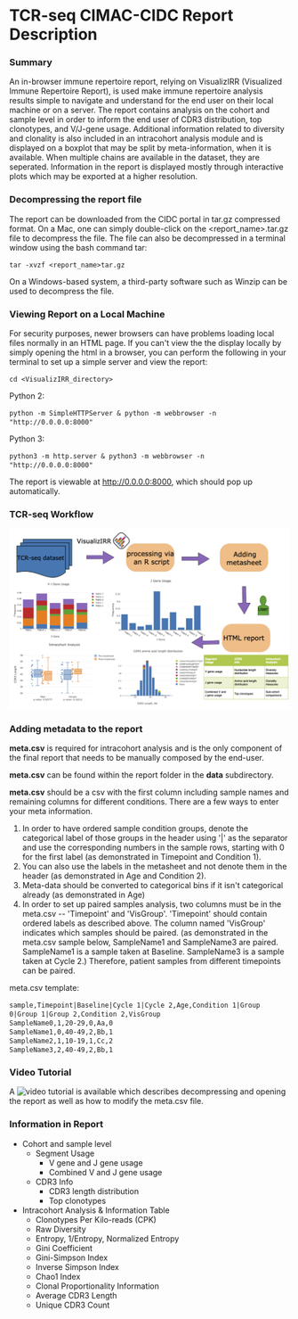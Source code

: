 # TCR-seq CIMAC-CIDC Report Description

### Summary 

An in-browser immune repertoire report, relying on VisualizIRR (Visualized Immune Repertoire Report), is used make immune repertoire analysis results simple to navigate and understand for the end user on their local machine or on a server.
The report contains analysis on the cohort and sample level in order to inform the end user of CDR3 distribution, top clonotypes, and V/J-gene usage.
Additional information related to diversity and clonality is also included in an intracohort analysis module and is displayed on a boxplot that may be split by meta-information, when it is available.
When multiple chains are available in the dataset, they are seperated.
Information in the report is displayed mostly through interactive plots which may be exported at a higher resolution.

### Decompressing the report file

The report can be downloaded from the CIDC portal in tar.gz compressed format.  On a Mac, one can simply double-click on the <report_name>.tar.gz file to decompress the file.  The file can also be decompressed in a terminal window using the bash command tar:

```
tar -xvzf <report_name>tar.gz
```

On a Windows-based system, a third-party software such as Winzip can be used to decompress the file.

### Viewing Report on a Local Machine

For security purposes, newer browsers can have problems loading local files normally in an HTML page.
If you can't view the the display locally by simply opening the html in a browser, you can perform the following in your terminal to set up a simple server and view the report:
```
cd <VisualizIRR_directory>
```
Python 2:
```
python -m SimpleHTTPServer & python -m webbrowser -n "http://0.0.0.0:8000"
```
Python 3:
```
python3 -m http.server & python3 -m webbrowser -n "http://0.0.0.0:8000"
```

The report is viewable at http://0.0.0.0:8000, which should pop up automatically.

### TCR-seq Workflow

![](https://raw.githubusercontent.com/CIMAC-CIDC/cidc-ngs-pipeline-api/master/cidc_ngs_pipeline_api/tcr/imgs/TCRseq.png)

### Adding metadata to the report
**meta.csv** is required for intracohort analysis and is the only component of the final report that needs to be manually composed by the end-user.

**meta.csv** can be found within the report folder in the **data** subdirectory.

**meta.csv** should be a csv with the first column including sample names and remaining columns for different conditions.
There are a few ways to enter your meta information. 
    
1. In order to have ordered sample condition groups, denote the categorical label of those groups in the header using '|' as the separator and use the corresponding numbers in the sample rows, starting with 0 for the first label (as demonstrated in Timepoint and Condition 1).
2. You can also use the labels in the metasheet and not denote them in the header (as demonstrated in Age and Condition 2).
3. Meta-data should be converted to categorical bins if it isn't categorical already (as demonstrated in Age)
4. In order to set up paired samples analysis, two columns must be in the meta.csv -- 'Timepoint' and 'VisGroup'. 'Timepoint' should contain ordered labels as described above. The column named 'VisGroup' indicates which samples should be paired. (as demonstrated in the meta.csv sample below, SampleName1 and SampleName3 are paired. SampleName1 is a sample taken at Baseline.  SampleName3 is a sample taken at Cycle 2.)  Therefore, patient samples from different timepoints can be paired.

meta.csv template:
```
sample,Timepoint|Baseline|Cycle 1|Cycle 2,Age,Condition 1|Group 0|Group 1|Group 2,Condition 2,VisGroup
SampleName0,1,20-29,0,Aa,0
SampleName1,0,40-49,2,Bb,1
SampleName2,1,10-19,1,Cc,2
SampleName3,2,40-49,2,Bb,1
```

### Video Tutorial
A ![video tutorial](https://www.youtube.com/watch?v=vmDwjSrei0c) is available which describes decompressing and opening the report as well as how to modify the meta.csv file.

### Information in Report

* Cohort and sample level 
    * Segment Usage
        * V gene and J gene usage
        * Combined V and J gene usage
    * CDR3 Info
        * CDR3 length distribution
        * Top clonotypes
* Intracohort Analysis & Information Table
    * Clonotypes Per Kilo-reads (CPK)
    * Raw Diversity 
    * Entropy, 1/Entropy, Normalized Entropy
    * Gini Coefficient
    * Gini-Simpson Index
    * Inverse Simpson Index
    * Chao1 Index
    * Clonal Proportionality Information
    * Average CDR3 Length
    * Unique CDR3 Count
